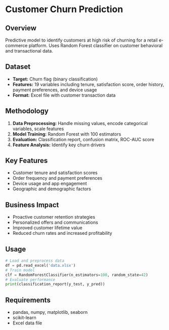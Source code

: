 # Customer Churn Prediction

## Overview
Predictive model to identify customers at high risk of churning for a retail e-commerce platform. Uses Random Forest classifier on customer behavioral and transactional data.

## Dataset
- **Target:** Churn flag (binary classification)
- **Features:** 19 variables including tenure, satisfaction score, order history, payment preferences, and device usage
- **Format:** Excel file with customer transaction data

## Methodology
1. **Data Preprocessing:** Handle missing values, encode categorical variables, scale features
2. **Model Training:** Random Forest with 100 estimators
3. **Evaluation:** Classification report, confusion matrix, ROC-AUC score
4. **Feature Analysis:** Identify key churn drivers

## Key Features
- Customer tenure and satisfaction scores
- Order frequency and payment preferences
- Device usage and app engagement
- Geographic and demographic factors

## Business Impact
- Proactive customer retention strategies
- Personalized offers and communications
- Improved customer lifetime value
- Reduced churn rates and increased profitability

## Usage
```python
# Load and preprocess data
df = pd.read_excel('data.xlsx')
# Train model
clf = RandomForestClassifier(n_estimators=100, random_state=42)
# Evaluate performance
print(classification_report(y_test, y_pred))
```

## Requirements
- pandas, numpy, matplotlib, seaborn
- scikit-learn
- Excel data file
